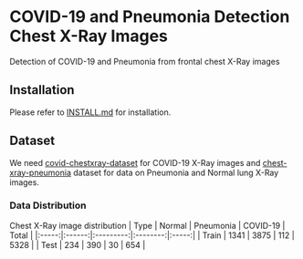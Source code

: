 # COVID-19 and Pneumonia Detection Chest X-Ray Images

Detection of COVID-19 and Pneumonia from frontal chest X-Ray images

## Installation
Please refer to [INSTALL.md](./INSTALL.md) for installation.

## Dataset
We need [covid-chestxray-dataset](https://github.com/ieee8023/covid-chestxray-dataset) for COVID-19 X-Ray images and [chest-xray-pneumonia](https://www.kaggle.com/paultimothymooney/chest-xray-pneumonia) dataset for data on Pneumonia and Normal lung X-Ray images.

### Data Distribution
Chest X-Ray image distribution
|  Type | Normal | Pneumonia | COVID-19 | Total |
|:-----:|:------:|:---------:|:--------:|:-----:|
| Train |  1341  |   3875 |   112   | 5328 |
|  Test |   234 | 390  |  30   |   654 |
